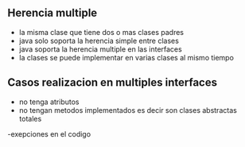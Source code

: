 ## Herencia multiple

- la misma clase que tiene dos o mas clases padres
- java solo soporta la herencia simple entre clases
- java soporta la herencia multiple en las interfaces
- la clases se puede implementar en varias clases al mismo tiempo


## Casos realizacion en multiples interfaces

- no tenga atributos 
- no tengan metodos implementados es decir son clases abstractas totales


-exepciones en el codigo 
